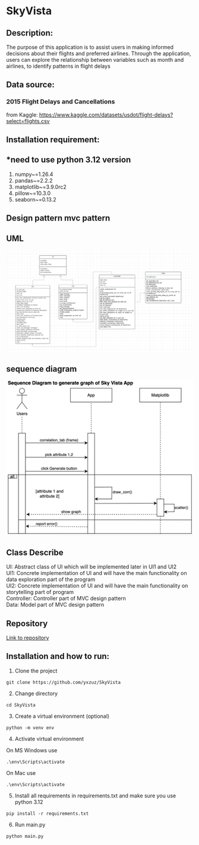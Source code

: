 # SkyVista
## Description:
The purpose of this application is to assist users in making informed decisions about their flights and preferred airlines. 
Through the application, users can explore the relationship between variables such as month and airlines, to identify patterns in flight delays



## Data source:      
### 2015 Flight Delays and Cancellations
from Kaggle: https://www.kaggle.com/datasets/usdot/flight-delays?select=flights.csv

## Installation requirement:
## *need to use python 3.12 version
1. numpy~=1.26.4  
2. pandas~=2.2.2  
3. matplotlib~=3.9.0rc2
4. pillow~=10.3.0
5. seaborn~=0.13.2

## Design pattern mvc pattern
## UML
![uml](skyvista_uml.png)

## sequence diagram
![sequence_diagram.jpg](sequence_diagram.jpg)

## Class Describe
UI: Abstract class of UI which will be implemented later in UI1 and UI2\
UI1: Concrete implementation of UI and will have the main functionality on data exploration part of the program  
UI2: Concrete implementation of UI and will have the main functionality on storytelling part of program   
Controller: Controller part of MVC design pattern  
Data: Model part of MVC design pattern

## Repository
[Link to repository](https://github.com/yxzuz/SkyVista)

## Installation and how to run:
1. Clone the project 
```
git clone https://github.com/yxzuz/SkyVista
```
2. Change directory
```
cd SkyVista
```
3. Create a virtual environment (optional)
```
python -m venv env
```
4. Activate virtual environment
  

On MS Windows use 
```
.\env\Scripts\activate
```
On Mac use 
```
.\env\Scripts\activate
```
5. Install all requirements in requirements.txt and make sure you use python 3.12
```
pip install -r requirements.txt
```
6. Run main.py
```
python main.py
```